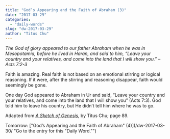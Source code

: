 ```yaml
---
title: "God’s Appearing and the Faith of Abraham (3)"
date: "2017-03-29"
categories: 
  - "daily-words"
slug: "dw-2017-03-29"
author: "Titus Chu"
---
```


_The God of glory appeared to our father Abraham when he was in Mesopotamia, before he lived in Haran, and said to him, “Leave your country and your relatives, and come into the land that I will show you.”_ _– Acts 7:2-3_

Faith is amazing. Real faith is not based on an emotional stirring or logical reasoning. If it were, after the stirring and reasoning disappear, faith would seemingly be gone.

One day God appeared to Abraham in Ur and said, “Leave your country and your relatives, and come into the land that I will show you” (Acts 7:3). God told him to leave his country, but He didn’t tell him where he was to go.

Adapted from _[A Sketch of Genesis](/book-gen-sketch/ "Go to the listing for this book.")_, by Titus Chu; page 89.

Tomorrow: ["God’s Appearing and the Faith of Abraham" (4)](/dw-2017-03-30/ "Go to the entry for this "Daily Word."")

